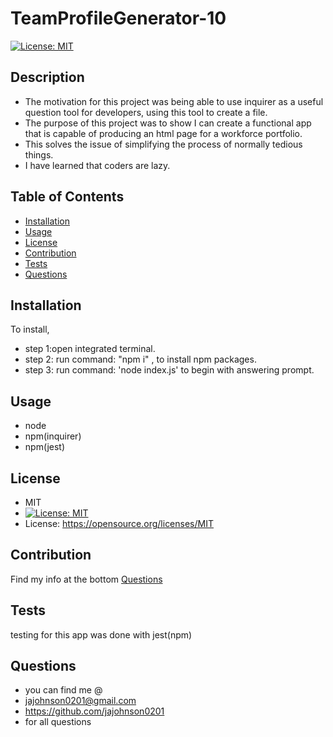 # TeamProfileGenerator-10 

[![License: MIT](https://img.shields.io/badge/License-MIT-yellow.svg)](https://opensource.org/licenses/MIT)

## Description
- The motivation for this project was being able to use inquirer as a useful question tool for developers, using this tool to create a file.
- The purpose of this project was to show I can create a functional app that is capable of producing an html page for a workforce portfolio.
- This solves the issue of simplifying the process of normally tedious things.
- I have learned that coders are lazy.

## Table of Contents
- [Installation](#Installation)
- [Usage](#Usage)
- [License](#License)
- [Contribution](#Contribution)
- [Tests](#Tests)
- [Questions](#Questions)


## Installation
To install, 
- step 1:open integrated terminal. 
- step 2: run command: "npm i" , to install npm packages. 
- step 3: run command: 'node index.js' to begin with answering prompt. 

## Usage
- node 
- npm(inquirer) 
- npm(jest)

## License
 - MIT
 - [![License: MIT](https://img.shields.io/badge/License-MIT-yellow.svg)](https://opensource.org/licenses/MIT)
 - License: https://opensource.org/licenses/MIT

## Contribution
Find my info at the bottom [Questions](#Questions)

## Tests
testing for this app was done with jest(npm) 

## Questions
- you can find me @
- jajohnson0201@gmail.com
- https://github.com/jajohnson0201
- for all questions